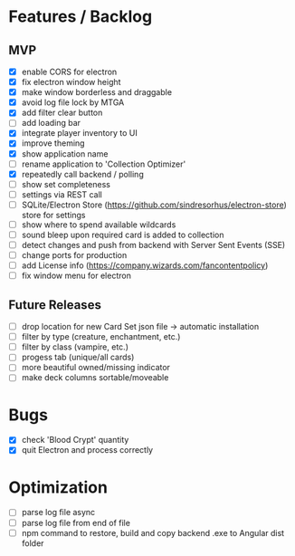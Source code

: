 # Features / Backlog

## MVP
- [X] enable CORS for electron
- [X] fix electron window height
- [X] make window borderless and draggable
- [X] avoid log file lock by MTGA
- [X] add filter clear button
- [ ] add loading bar
- [X] integrate player inventory to UI
- [X] improve theming
- [X] show application name
- [ ] rename application to 'Collection Optimizer'
- [X] repeatedly call backend / polling
- [ ] show set completeness
- [ ] settings via REST call
- [ ] SQLite/Electron Store (https://github.com/sindresorhus/electron-store) store for settings
- [ ] show where to spend available wildcards
- [ ] sound bleep upon required card is added to collection
- [ ] detect changes and push from backend with Server Sent Events (SSE)
- [ ] change ports for production
- [ ] add License info (https://company.wizards.com/fancontentpolicy)
- [ ] fix window menu for electron

## Future Releases
- [ ] drop location for new Card Set json file -> automatic installation
- [ ] filter by type (creature, enchantment, etc.)
- [ ] filter by class (vampire, etc.)
- [ ] progess tab (unique/all cards)
- [ ] more beautiful owned/missing indicator
- [ ] make deck columns sortable/moveable

# Bugs
- [X] check 'Blood Crypt' quantity
- [X] quit Electron and process correctly

# Optimization
- [ ] parse log file async
- [ ] parse log file from end of file
- [ ] npm command to restore, build and copy backend .exe to Angular dist folder
